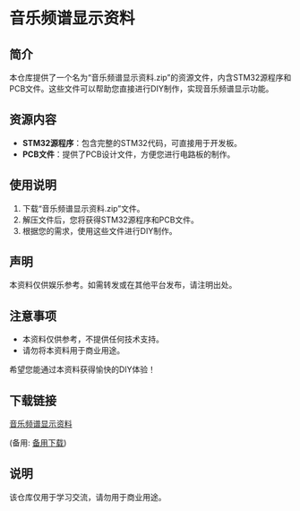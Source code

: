 # 音乐频谱显示资料

## 简介
本仓库提供了一个名为“音乐频谱显示资料.zip”的资源文件，内含STM32源程序和PCB文件。这些文件可以帮助您直接进行DIY制作，实现音乐频谱显示功能。

## 资源内容
- **STM32源程序**：包含完整的STM32代码，可直接用于开发板。
- **PCB文件**：提供了PCB设计文件，方便您进行电路板的制作。

## 使用说明
1. 下载“音乐频谱显示资料.zip”文件。
2. 解压文件后，您将获得STM32源程序和PCB文件。
3. 根据您的需求，使用这些文件进行DIY制作。

## 声明
本资料仅供娱乐参考。如需转发或在其他平台发布，请注明出处。

## 注意事项
- 本资料仅供参考，不提供任何技术支持。
- 请勿将本资料用于商业用途。

希望您能通过本资料获得愉快的DIY体验！

## 下载链接
[音乐频谱显示资料]() 

(备用: [备用下载](https://pan.baidu.com/s/1yDzz4hgnz23lHknrTP_7gQ?pwd=1234))

## 说明

该仓库仅用于学习交流，请勿用于商业用途。
